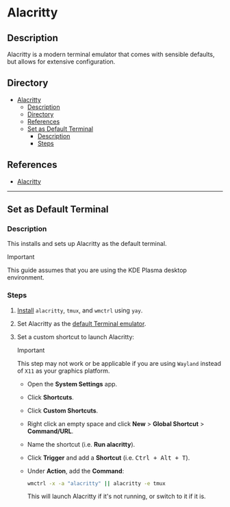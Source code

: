 # Alacritty

## Description

Alacritty is a modern terminal emulator that comes with sensible defaults, but allows for extensive configuration.

## Directory

- [Alacritty](#alacritty)
  - [Description](#description)
  - [Directory](#directory)
  - [References](#references)
  - [Set as Default Terminal](#set-as-default-terminal)
    - [Description](#description-1)
    - [Steps](#steps)

## References

- [Alacritty](https://github.com/alacritty/alacritty)

---

## Set as Default Terminal

### Description

This installs and sets up Alacritty as the default terminal.

> [!IMPORTANT]  
> This guide assumes that you are using the KDE Plasma desktop environment.

### Steps

1. [Install](yay.md#install) `alacritty`, `tmux`, and `wmctrl` using `yay`.

2. Set Alacritty as the [default Terminal emulator](plasma-desktop.md#application-types).

3. Set a custom shortcut to launch Alacritty:

    > [!IMPORTANT]  
    > This step may not work or be applicable if you are using `Wayland` instead of `X11` as your graphics platform.

    - Open the **System Settings** app.

    - Click **Shortcuts**.

    - Click **Custom Shortcuts**.

    - Right click an empty space and click **New** > **Global Shortcut** > **Command/URL**.

    - Name the shortcut (i.e. **Run alacritty**).

    - Click **Trigger** and add a **Shortcut** (i.e. <kbd>Ctrl + Alt + T</kbd>).

    - Under **Action**, add the **Command**:

      ```sh
      wmctrl -x -a "alacritty" || alacritty -e tmux
      ```

      This will launch Alacritty if it's not running, or switch to it if it is.
